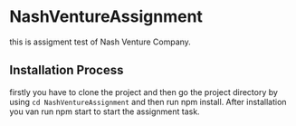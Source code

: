 # NashVentureAssignment

this is assigment test of Nash Venture Company.

## Installation Process
firstly you have to clone the project and then go the project directory by using `cd NashVentureAssignment` and then run npm install. After installation you van run npm start to start the assignment task.
